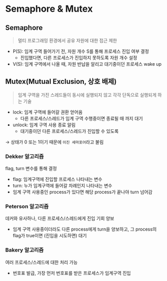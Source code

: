 # Semaphore & Mutex

## Semaphore

> 멀티 프로그래밍 환경에서 공유 자원에 대한 접근 제한

- P(S): 임계 구역 들어가기 전, 자원 개수 S를 통해 프로세스 진입 여부 결정
  - 진입했다면, 다른 프로세스가 진입하지 못하도록 자원 개수 설정
- V(S): 임계 구역에서 나올 때, 자원 반납을 알리고 대기중이던 프로세스 wake up

## Mutex(Mutual Exclusion, 상호 배제)

> 임계 구역을 가진 스레드들이 동시에 실행되지 않고 각각 단독으로 실행되게 하는 기술

- lock: 임계 구역에 들어갈 권환 얻어옴
  - 다른 프로세스/스레드가 임계 구역 수행중이면 종료될 때 까지 대기
- unlock: 임계 구역 사용 종료 알림
  - 대기중이던 다른 프로세스/스레드가 진입할 수 있도록

→ 상태가 0 또는 1이기 때문에 `이진 세마포어`라고 불림

### Dekker 알고리즘

flag, turn 변수를 통해 결정

- flag: 임계구역에 진입할 프로세스 나타내는 변수
- turn: 누가 임계구역에 들어갈 차례인지 나타내는 변수
- 임계 구역 사용중인 process가 있다면 해당 process가 끝나야 turn 넘어감

### Peterson 알고리즘

데커와 유사하나, 다른 프로세스/스레드에게 진입 기회 양보

- 임계 구역 사용중이더라도 다른 process에게 turn을 양보하고, 그 process의 flag가 true이면 (진입을 시도하면) 대기

### Bakery 알고리즘

여러 프로세스/스레드에 대한 처리 가능

- 번호표 발급, 가장 먼저 번호표를 받은 프로세스가 임계구역 진입
  
  





